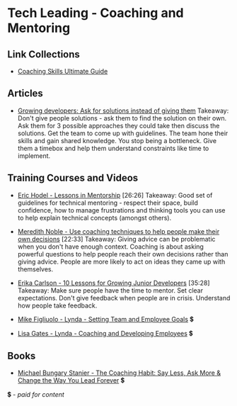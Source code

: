 # Tech Leading - Coaching and Mentoring

## Link Collections

- [Coaching Skills Ultimate Guide](https://www.makingbusinessmatter.co.uk/coaching-skills-ultimate-guide/)

## Articles

- [Growing developers: Ask for solutions instead of giving them](http://5whys.com/blog/growing-developers-ask-for-solutions-instead-of-giving-them.html)
Takeaway: Don't give people solutions - ask them to find the solution on their own. Ask them for 3 possible approaches they could take then discuss the solutions. Get the team to come up with guidelines. The team hone their skills and gain shared knowledge. You stop being a bottleneck. Give them a timebox and help them understand constraints like time to implement.

## Training Courses and Videos

- [Eric Hodel - Lessons in Mentorship](https://www.youtube.com/watch?v=2uzvH2uR3-I) [26:26]
Takeaway: Good set of guidelines for technical mentoring - respect their space, build confidence, how to manage frustrations and thinking tools you can use to help explain technical concepts (amongst others). 

- [Meredith Noble - Use coaching techniques to help people make their own decisions](https://vimeo.com/128634479)  [22:33]
Takeaway: Giving advice can be problematic when you don't have enough context. Coaching is about asking powerful questions to help people reach their own decisions rather than giving advice.  People are more likely to act on ideas they came up with themselves.

- [Erika Carlson - 10 Lessons for Growing Junior Developers](https://www.youtube.com/watch?v=6YQsdjfny1Q) [35:28]
Takeaway: Make sure people have the time to mentor. Set clear expectations. Don't give feedback when people are in crisis. Understand how people take feedback.

- [Mike Figliuolo - Lynda - Setting Team and Employee Goals](https://www.lynda.com/Business-Skills-tutorials/How-Set-Team-Employee-Goals/456353-2.html) 💲

- [Lisa Gates - Lynda - Coaching and Developing Employees](https://www.lynda.com/Business-Skills-tutorials/Coaching-Developing-Employees/115863-2.html)  💲

## Books
- [Michael Bungary Stanier - The Coaching Habit: Say Less, Ask More & Change the Way You Lead Forever](https://www.amazon.co.uk/gp/aw/d/B01BUIBBZI?qid=1464648063&sr=8-1-fkmr0) 💲


💲 - *paid for content*